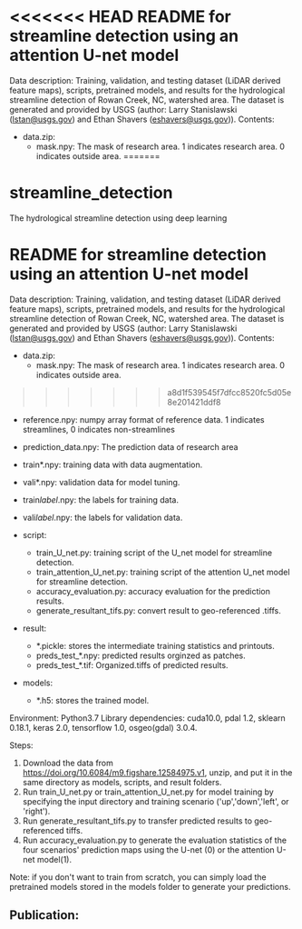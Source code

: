 <<<<<<< HEAD
README for streamline detection using an attention U-net model
==============================================
Data description: Training, validation, and testing dataset (LiDAR derived feature maps), scripts, pretrained models, and results for the hydrological streamline detection of Rowan Creek, NC, watershed area. The dataset is generated and provided by USGS (author: Larry Stanislawski (lstan@usgs.gov) and Ethan Shavers (eshavers@usgs.gov)).
Contents:  

- data.zip: 
  - mask.npy: The mask of research area. 1 indicates research area. 0 indicates outside area. 
=======
# streamline_detection
The hydrological streamline detection using deep learning

README for streamline detection using an attention U-net model
==============================================
Data description: Training, validation, and testing dataset (LiDAR derived feature maps), scripts, pretrained models, and results for the hydrological streamline detection of Rowan Creek, NC, watershed area. The dataset is generated and provided by USGS (author: Larry Stanislawski (lstan@usgs.gov) and Ethan Shavers (eshavers@usgs.gov)).
Contents:

- data.zip:
  - mask.npy: The mask of research area. 1 indicates research area. 0 indicates outside area.
>>>>>>> a8d1f539545f7dfcc8520fc5d05e8e201421ddf8
  - reference.npy: numpy array format of reference data. 1 indicates streamlines, 0 indicates non-streamlines
  - prediction_data.npy: The prediction data of research area
  - train*.npy: training data with data augmentation.
  - vali*.npy: validation data for model tuning.
  - train*label*.npy: the labels for training data.
  - vali*label*.npy: the labels for validation data.

- script:
  - train_U_net.py: training script of the U_net model for streamline detection.
  - train_attention_U_net.py: training script of the attention U_net model for streamline detection.
  - accuracy_evaluation.py: accuracy evaluation for the prediction results.
  - generate_resultant_tifs.py: convert result to geo-referenced .tiffs.

- result:
  - *.pickle: stores the intermediate training statistics and printouts.
  - preds_test_*.npy: predicted results orginzed as patches.
  - preds_test_*.tif: Organized.tiffs of predicted results.

- models:
  - *.h5: stores the trained model.

Environment: Python3.7
Library dependencies: cuda10.0, pdal 1.2, sklearn 0.18.1, keras 2.0, tensorflow 1.0, osgeo(gdal) 3.0.4.

Steps:
1. Download the data from https://doi.org/10.6084/m9.figshare.12584975.v1, unzip, and put it in the same directory as models, scripts, and result folders.
1. Run train_U_net.py or train_attention_U_net.py for model training by specifying the input directory and training scenario ('up','down','left', or 'right').
2. Run generate_resultant_tifs.py to transfer predicted results to geo-referenced tiffs.
3. Run accuracy_evaluation.py to generate the evaluation statistics of the four scenarios' prediction maps using the U-net (0) or the attention U-net model(1).

Note: if you don't want to train from scratch, you can simply load the pretrained models stored in the models folder to generate your predictions.



Publication:
----------------
